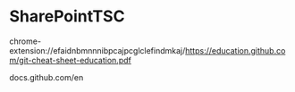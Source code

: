 # SharePointTSC
chrome-extension://efaidnbmnnnibpcajpcglclefindmkaj/https://education.github.com/git-cheat-sheet-education.pdf

docs.github.com/en
